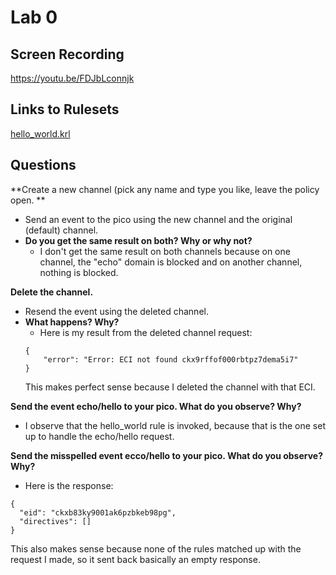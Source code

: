 
# Lab 0

## Screen Recording
https://youtu.be/FDJbLconnjk

## Links to Rulesets 
[hello_world.krl](https://raw.githubusercontent.com/garrettguycharles/cs462/master/lab0/hello_world.krl)


## Questions

**Create a new channel (pick any name and type you like, leave the policy open. **
* Send an event to the pico using the new channel and the original (default) channel. 
* **Do you get the same result on both? Why or why not?**
    * I don't get the same result on both channels because on one channel, the "echo" domain is blocked and on another channel, nothing is blocked.

**Delete the channel.**
* Resend the event using the deleted channel. 
* **What happens? Why?**
    * Here is my result from the deleted channel request:
    ```
    {
        "error": "Error: ECI not found ckx9rffof000rbtpz7dema5i7"
    }
    ```
    This makes perfect sense because I deleted the channel with that ECI.

**Send the event echo/hello to your pico. What do you observe? Why?**
* I observe that the hello_world rule is invoked, because that is the one set up to handle the echo/hello request.

**Send the misspelled event ecco/hello to your pico. What do you observe? Why?**
* Here is the response:
```
{
  "eid": "ckxb83ky9001ak6pzbkeb98pg",
  "directives": []
}
```
This also makes sense because none of the rules matched up with the request I made, so it sent back basically an empty response.